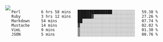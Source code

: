 

<a href="https://github.com/anuraghazra/github-readme-stats">
  <img align="left" src="https://github-readme-stats.vercel.app/api?username=kfly8&count_private=true&show_icons=true&theme=calm" />
</a>


<!--START_SECTION:waka-->

```text
Perl         6 hrs 58 mins   ███████████████░░░░░░░░░░   59.38 %
Ruby         3 hrs 12 mins   ██████▓░░░░░░░░░░░░░░░░░░   27.26 %
Markdown     54 mins         ██░░░░░░░░░░░░░░░░░░░░░░░   07.74 %
Mustache     14 mins         ▓░░░░░░░░░░░░░░░░░░░░░░░░   02.02 %
VimL         9 mins          ▒░░░░░░░░░░░░░░░░░░░░░░░░   01.30 %
JSON         5 mins          ▒░░░░░░░░░░░░░░░░░░░░░░░░   00.76 %
```

<!--END_SECTION:waka-->
